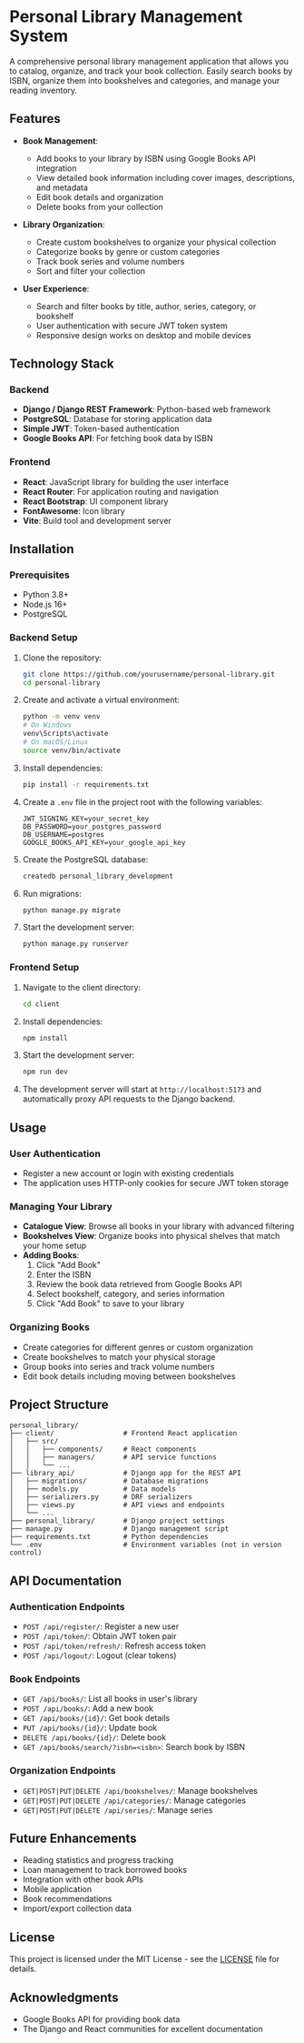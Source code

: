 # Personal Library Management System

A comprehensive personal library management application that allows you to catalog, organize, and track your book collection. Easily search books by ISBN, organize them into bookshelves and categories, and manage your reading inventory.

## Features

- **Book Management**:

  - Add books to your library by ISBN using Google Books API integration
  - View detailed book information including cover images, descriptions, and metadata
  - Edit book details and organization
  - Delete books from your collection

- **Library Organization**:

  - Create custom bookshelves to organize your physical collection
  - Categorize books by genre or custom categories
  - Track book series and volume numbers
  - Sort and filter your collection

- **User Experience**:
  - Search and filter books by title, author, series, category, or bookshelf
  - User authentication with secure JWT token system
  - Responsive design works on desktop and mobile devices

## Technology Stack

### Backend

- **Django / Django REST Framework**: Python-based web framework
- **PostgreSQL**: Database for storing application data
- **Simple JWT**: Token-based authentication
- **Google Books API**: For fetching book data by ISBN

### Frontend

- **React**: JavaScript library for building the user interface
- **React Router**: For application routing and navigation
- **React Bootstrap**: UI component library
- **FontAwesome**: Icon library
- **Vite**: Build tool and development server

## Installation

### Prerequisites

- Python 3.8+
- Node.js 16+
- PostgreSQL

### Backend Setup

1. Clone the repository:

   ```bash
   git clone https://github.com/yourusername/personal-library.git
   cd personal-library
   ```

2. Create and activate a virtual environment:

   ```bash
   python -m venv venv
   # On Windows
   venv\Scripts\activate
   # On macOS/Linux
   source venv/bin/activate
   ```

3. Install dependencies:

   ```bash
   pip install -r requirements.txt
   ```

4. Create a `.env` file in the project root with the following variables:

   ```
   JWT_SIGNING_KEY=your_secret_key
   DB_PASSWORD=your_postgres_password
   DB_USERNAME=postgres
   GOOGLE_BOOKS_API_KEY=your_google_api_key
   ```

5. Create the PostgreSQL database:

   ```bash
   createdb personal_library_development
   ```

6. Run migrations:

   ```bash
   python manage.py migrate
   ```

7. Start the development server:
   ```bash
   python manage.py runserver
   ```

### Frontend Setup

1. Navigate to the client directory:

   ```bash
   cd client
   ```

2. Install dependencies:

   ```bash
   npm install
   ```

3. Start the development server:

   ```bash
   npm run dev
   ```

4. The development server will start at `http://localhost:5173` and automatically proxy API requests to the Django backend.

## Usage

### User Authentication

- Register a new account or login with existing credentials
- The application uses HTTP-only cookies for secure JWT token storage

### Managing Your Library

- **Catalogue View**: Browse all books in your library with advanced filtering
- **Bookshelves View**: Organize books into physical shelves that match your home setup
- **Adding Books**:
  1. Click "Add Book"
  2. Enter the ISBN
  3. Review the book data retrieved from Google Books API
  4. Select bookshelf, category, and series information
  5. Click "Add Book" to save to your library

### Organizing Books

- Create categories for different genres or custom organization
- Create bookshelves to match your physical storage
- Group books into series and track volume numbers
- Edit book details including moving between bookshelves

## Project Structure

```
personal_library/
├── client/                 # Frontend React application
│   ├── src/
│   │   ├── components/     # React components
│   │   ├── managers/       # API service functions
│   │   └── ...
├── library_api/            # Django app for the REST API
│   ├── migrations/         # Database migrations
│   ├── models.py           # Data models
│   ├── serializers.py      # DRF serializers
│   ├── views.py            # API views and endpoints
│   └── ...
├── personal_library/       # Django project settings
├── manage.py               # Django management script
├── requirements.txt        # Python dependencies
└── .env                    # Environment variables (not in version control)
```

## API Documentation

### Authentication Endpoints

- `POST /api/register/`: Register a new user
- `POST /api/token/`: Obtain JWT token pair
- `POST /api/token/refresh/`: Refresh access token
- `POST /api/logout/`: Logout (clear tokens)

### Book Endpoints

- `GET /api/books/`: List all books in user's library
- `POST /api/books/`: Add a new book
- `GET /api/books/{id}/`: Get book details
- `PUT /api/books/{id}/`: Update book
- `DELETE /api/books/{id}/`: Delete book
- `GET /api/books/search/?isbn=<isbn>`: Search book by ISBN

### Organization Endpoints

- `GET|POST|PUT|DELETE /api/bookshelves/`: Manage bookshelves
- `GET|POST|PUT|DELETE /api/categories/`: Manage categories
- `GET|POST|PUT|DELETE /api/series/`: Manage series

## Future Enhancements

- Reading statistics and progress tracking
- Loan management to track borrowed books
- Integration with other book APIs
- Mobile application
- Book recommendations
- Import/export collection data

## License

This project is licensed under the MIT License - see the [LICENSE](LICENSE) file for details.

## Acknowledgments

- Google Books API for providing book data
- The Django and React communities for excellent documentation
